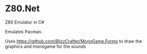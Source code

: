 # Z80.Net
Z80 Emulator in C#

Emulates Pacman.

Uses https://github.com/BlizzCrafter/MonoGame.Forms to draw the graphics and monogame for the sounds
